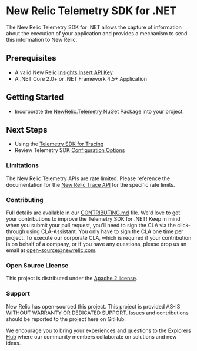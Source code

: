 # New Relic Telemetry SDK for .NET

The New Relic Telemetry SDK for .NET allows the capture of information about the execution of your application and provides a mechanism to send this information to New Relic.


## Prerequisites
* A valid New Relic <a target="_blank" href="https://docs.newrelic.com/docs/insights/insights-data-sources/custom-data/introduction-event-api#register">Insights Insert API Key</a>.
* A .NET Core 2.0+ or .NET Framework 4.5+ Application
## Getting Started
* Incorporate the [NewRelic.Telemetry](https://www.nuget.org/packages/NewRelic.Telemetry) NuGet Package into your project.

## Next Steps
* Using the [Telemetry SDK for Tracing](./Spans/README.md)
* Review Telemetry SDK [Configuration Options](./TelemetryConfiguration.md)



### Limitations
The New Relic Telemetry APIs are rate limited. Please reference the documentation for the [New Relic Trace API](https://docs.newrelic.com/docs/understand-dependencies/distributed-tracing/trace-api/trace-api-general-requirements-limits) for the specific rate limits.



### Contributing
Full details are available in our [CONTRIBUTING.md](../../CONTRIBUTING.md) file. We'd love to get your contributions to improve the Telemetry SDK for .NET! Keep in mind when you submit your pull request, you'll need to sign the CLA via the click-through using CLA-Assistant. You only have to sign the CLA one time per project. To execute our corporate CLA, which is required if your contribution is on behalf of a company, or if you have any questions, please drop us an email at open-source@newrelic.com.


### Open Source License
This project is distributed under the [Apache 2 license](LICENSE).


### Support
New Relic has open-sourced this project. This project is provided AS-IS WITHOUT WARRANTY OR DEDICATED SUPPORT. Issues and contributions should be reported to the project here on GitHub.

We encourage you to bring your experiences and questions to the [Explorers Hub](https://discuss.newrelic.com) where our community members collaborate on solutions and new ideas.
